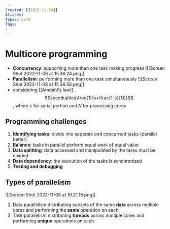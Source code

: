 ```yaml
---
Created: [[2022-11-08]]
Aliases: 
Types: Card
Tags: 
- 
---
```

# Multicore programming
- **Concurrency**: supporting more than one task making progress
![[Screen Shot 2022-11-08 at 15.36.24.png]]
- **Parallelism**: performing more than one task simultaneously
![[Screen Shot 2022-11-08 at 15.36.58.png]]
- considering [[Amdahl's law]], 
$$speedup\leq\frac{1}{s+\frac{1-s}{N}}$$
, where $s$ for serial portion and $N$ for processing cores

## Programming challenges
1. **Identifying tasks**: divide into separate and concurrent tasks (parallel better)
2. **Balance**: tasks in parallel perform equal work of equal value
3. **Data splitting**: data accessed and manipulated by the tasks must be divided
4. **Data dependency**: the execution of the tasks is synchronized
5. **Testing and debugging**

## Types of parallelism
![[Screen Shot 2022-11-08 at 16.21.18.png]]
1. Data parallelism
	distributing subsets of the same **data** across multiple cores 
	and performing the **same** operation on each
2. Task parallelism
	distributing **threads** across multiple cores 
	and performing **unique** operations on each